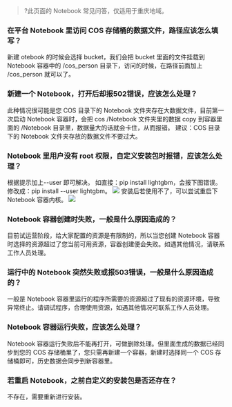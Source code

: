 >?此页面的 Notebook 常见问答，仅适用于重庆地域。

### 在平台 Notebook 里访问 COS 存储桶的数据文件，路径应该怎么填写？
新建 otebook 的时候会选择 bucket，我们会把 bucket 里面的文件挂载到 Notebook 容器中的 /cos_person 目录下，访问的时候，在路径前面加上 /cos_person 就可以了。

### 新建一个 Notebook，打开后却报502错误，应该怎么处理？
此种情况很可能是您 COS 目录下的 Notebook 文件夹存在大数据文件，目前第一次启动 Notebook 容器时，会把 cos /Notebook 文件夹里的数据 copy 到容器里面的 /Notebook 目录里，数据量大的话就会卡住，从而报错。
建议：COS 目录下的 Notebook 文件夹存放的数据文件不要过大。

### Notebook 里用户没有 root 权限，自定义安装包时报错，应该怎么处理？
根据提示加上--user 即可解决。
如直接：pip install lightgbm，会报下图错误。
修改成：pip install --user lightgbm。
![](https://main.qcloudimg.com/raw/da99bc5471b5aa2e4f02dad76c1b4d5d.png)
安装后若使用不了，可以尝试重启下 Notebook 容器内核。
![](https://main.qcloudimg.com/raw/3835073fb6cd5f1c4b9966e283307375.png)

### Notebook 容器创建时失败，一般是什么原因造成的？
目前试运营阶段，给大家配置的资源是有限制的，所以当您创建 Notebook 容器时选择的资源超过了您当前可用资源，容器创建便会失败。如遇其他情况，请联系工作人员处理。

### 运行中的 Notebook 突然失败或报503错误，一般是什么原因造成的？
一般是 Notebook 容器里运行的程序所需要的资源超过了现有的资源环境，导致异常终止。请调试程序，合理使用资源，如遇其他情况可联系工作人员处理。

### Notebook 容器运行失败，应该怎么处理？
Notebook 容器运行失败后不能再打开，可做删除处理。但里面生成的数据已经同步到您的 COS 存储桶里了，您只需再新建一个容器，新建时选择同一个 COS 存储桶即可，历史数据会同步到新容器里。

### 若重启 Notebook，之前自定义的安装包是否还存在？
不存在，需要重新进行安装。
